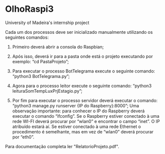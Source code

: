# OlhoRaspi3
University of Madeira's internship project

Cada um dos processos deve ser inicializado manualmente utilizando os seguintes comandos:
1.	Primeiro deverá abrir a consola do Raspbian;
2.	Após isso, deverá ir para a pasta onde está o projeto executando por exemplo:
“cd PastaProjeto”;

3.	Para executar o processo BotTelegrama execute o seguinte comando:
“python3 BotTelegrama.py”;
4.	Agora para o processo leitor execute o seguinte comando:
“python3 leituraSomTempLuxPrjEstagio.py”;
5.	Por fim para executar o processo servidor deverá executar o comando:
“python3 manage.py runserver {IP do Raspberry}:8000”;
Uma observação importante: para conhecer o IP do Raspberry deverá executar o comando “ifconfig”. Se o Raspberry estiver conectado à uma rede WI-FI deverá procurar por “wlan0” e encontrar o campo “inet”. O IP atribuído estará aí. Se estiver conectado à uma rede Ethernet o procedimento é semelhante, mas em vez de “wlan0” deverá procurar por “eth0”. 

Para documentação completa ler "RelatorioProjeto.pdf".
